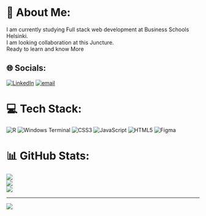 # 💫 About Me:
I am currently studying Full stack web development at Business Schools Helsinki.<br>I am looking collaboration at this Juncture.<br>Ready to learn and know More 


## 🌐 Socials:
[![LinkedIn](https://img.shields.io/badge/LinkedIn-%230077B5.svg?logo=linkedin&logoColor=white)](https://linkedin.com/in/https://www.linkedin.com/public-profile/settings?trk=d_flagship3_profile_self_view_public_profile)  [![email](https://img.shields.io/badge/Email-D14836?logo=gmail&logoColor=white)](mailto:eliobais@gmail.com) 

# 💻 Tech Stack:
![R](https://img.shields.io/badge/r-%23276DC3.svg?style=for-the-badge&logo=r&logoColor=white) ![Windows Terminal](https://img.shields.io/badge/Windows%20Terminal-%234D4D4D.svg?style=for-the-badge&logo=windows-terminal&logoColor=white) ![CSS3](https://img.shields.io/badge/css3-%231572B6.svg?style=for-the-badge&logo=css3&logoColor=white) ![JavaScript](https://img.shields.io/badge/javascript-%23323330.svg?style=for-the-badge&logo=javascript&logoColor=%23F7DF1E) ![HTML5](https://img.shields.io/badge/html5-%23E34F26.svg?style=for-the-badge&logo=html5&logoColor=white) ![Figma](https://img.shields.io/badge/figma-%23F24E1E.svg?style=for-the-badge&logo=figma&logoColor=white)
# 📊 GitHub Stats:
![](https://github-readme-stats.vercel.app/api?username=Ethiopica&theme=dark&hide_border=false&include_all_commits=false&count_private=false)<br/>
![](https://nirzak-streak-stats.vercel.app/?user=Ethiopica&theme=dark&hide_border=false)<br/>
![](https://github-readme-stats.vercel.app/api/top-langs/?username=Ethiopica&theme=dark&hide_border=false&include_all_commits=false&count_private=false&layout=compact)

---
[![](https://visitcount.itsvg.in/api?id=Ethiopica&icon=0&color=0)](https://visitcount.itsvg.in)

<!-- Proudly created with GPRM ( https://gprm.itsvg.in ) -->

